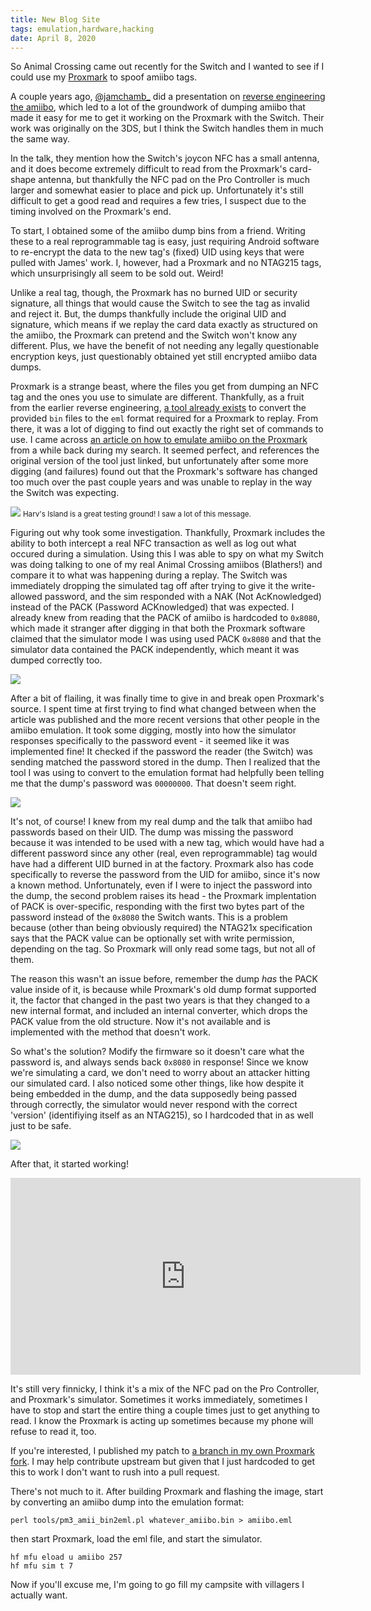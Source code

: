 ```yaml
---
title: New Blog Site
tags: emulation,hardware,hacking
date: April 8, 2020
---
```


So Animal Crossing came out recently for the Switch and I wanted to see if I could use my [Proxmark](https://proxmark.com/proxmark-3-hardware/proxmark-3-rdv4) to spoof amiibo tags.

A couple years ago, [@jamchamb_](https://twitter.com/jamchamb_) did a presentation on [reverse engineering the amiibo](https://jamchamb.github.io/assets/pdf/amiibo-presentation-HOPE.pdf), which led to a lot of the groundwork of dumping amiibo that made it easy for me to get it working on the Proxmark with the Switch. Their work was originally on the 3DS, but I think the Switch handles them in much the same way.

In the talk, they mention how the Switch's joycon NFC has a small antenna, and it does become extremely difficult to read from the Proxmark's card-shape antenna, but thankfully the NFC pad on the Pro Controller is much larger and somewhat easier to place and pick up. Unfortunately it's still difficult to get a good read and requires a few tries, I suspect due to the timing involved on the Proxmark's end.

To start, I obtained some of the amiibo dump bins from a friend. Writing these to a real reprogrammable tag is easy, just requiring Android software to re-encrypt the data to the new tag's (fixed) UID using keys that were pulled with James' work. I, however, had a Proxmark and no NTAG215 tags, which unsurprisingly all seem to be sold out. Weird!

Unlike a real tag, though, the Proxmark has no burned UID or security signature, all things that would cause the Switch to see the tag as invalid and reject it. But, the dumps thankfully include the original UID and signature, which means if we replay the card data exactly as structured on the amiibo, the Proxmark can pretend and the Switch won't know any different. Plus, we have the benefit of not needing any legally questionable encryption keys, just questionably obtained yet still encrypted amiibo data dumps.

Proxmark is a strange beast, where the files you get from dumping an NFC tag and the ones you use to simulate are different. Thankfully, as a fruit from the earlier reverse engineering, [a tool already exists](https://github.com/RfidResearchGroup/proxmark3/blob/master/tools/pm3_amii_bin2eml.pl) to convert the provided `bin` files to the `eml` format required for a Proxmark to replay. From there, it was a lot of digging to find out exactly the right set of commands to use. I came across [an article on how to emulate amiibo on the Proxmark](https://tomvanveen.eu/emulating-amiibos-with-a-proxmark-3/) from a while back during my search. It seemed perfect, and references the original version of the tool just linked, but unfortunately after some more digging (and failures) found out that the Proxmark's software has changed too much over the past couple years and was unable to replay in the way the Switch was expecting.

<img src="assets/2020-04-08-amiibo-emulation/not-an-amiibo.jpg" class="img-fluid">
<small>Harv's Island is a great testing ground! I saw a lot of this message.</small>

Figuring out why took some investigation. Thankfully, Proxmark includes the ability to both intercept a real NFC transaction as well as log out what occured during a simulation. Using this I was able to spy on what my Switch was doing talking to one of my real Animal Crossing amiibos (Blathers!) and compare it to what was happening during a replay. The Switch was immediately dropping the simulated tag off after trying to give it the write-allowed password, and the sim responded with a NAK (Not AcKnowledged) instead of the PACK (Password ACKnowledged) that was expected. I already knew from reading that the PACK of amiibo is hardcoded to `0x8080`, which made it stranger after digging in that both the Proxmark software claimed that the simulator mode I was using used PACK `0x8080` and that the simulator data contained the PACK independently, which meant it was dumped correctly too.

<img src="assets/2020-04-08-amiibo-emulation/sim-vs-reality.png" class="img-fluid">

After a bit of flailing, it was finally time to give in and break open Proxmark's source. I spent time at first trying to find what changed between when the article was published and the more recent versions that other people in the amiibo emulation. It took some digging, mostly into how the simulator responses specifically to the password event - it seemed like it was implemented fine! It checked if the password the reader (the Switch) was sending matched the password stored in the dump. Then I realized that the tool I was using to convert to the emulation format had helpfully been telling me that the dump's password was `00000000`. That doesn't seem right.

<img src="assets/2020-04-08-amiibo-emulation/converter-result.png" class="img-fluid">

It's not, of course! I knew from my real dump and the talk that amiibo had passwords based on their UID. The dump was missing the password because it was intended to be used with a new tag, which would have had a different password since any other (real, even reprogrammable) tag would have had a different UID burned in at the factory. Proxmark also has code specifically to reverse the password from the UID for amiibo, since it's now a known method. Unfortunately, even if I were to inject the password into the dump, the second problem raises its head - the Proxmark implentation of PACK is over-specific, responding with the first two bytes part of the password instead of the `0x8080` the Switch wants. This is a problem because (other than being obviously required) the NTAG21x specification says that the PACK value can be optionally set with write permission, depending on the tag. So Proxmark will only read some tags, but not all of them.

The reason this wasn't an issue before, remember the dump *has* the PACK value inside of it, is because while Proxmark's old dump format supported it, the factor that changed in the past two years is that they changed to a new internal format, and included an internal converter, which drops the PACK value from the old structure. Now it's not available and is implemented with the method that doesn't work.

So what's the solution? Modify the firmware so it doesn't care what the password is, and always sends back `0x8080` in response! Since we know we're simulating a card, we don't need to worry about an attacker hitting our simulated card. I also noticed some other things, like how despite it being embedded in the dump, and the data supposedly being passed through correctly, the simulator would never respond with the correct 'version' (identifiying itself as an NTAG215), so I hardcoded that in as well just to be safe.

<img src="assets/2020-04-08-amiibo-emulation/changed-source.png" class="img-fluid">

After that, it started working! 

<iframe width="560" height="315" src="https://www.youtube.com/embed/95Bm9G57vJo" frameborder="0" allow="accelerometer; autoplay; encrypted-media; gyroscope; picture-in-picture" allowfullscreen></iframe>

It's still very finnicky, I think it's a mix of the NFC pad on the Pro Controller, and Proxmark's simulator. Sometimes it works immediately, sometimes I have to stop and start the entire thing a couple times just to get anything to read. I know the Proxmark is acting up sometimes because my phone will refuse to read it, too.

If you're interested, I published my patch to [a branch in my own Proxmark fork](https://github.com/cheeplusplus/proxmark3). I may help contribute upstream but given that I just hardcoded to get this to work I don't want to rush into a pull request.

There's not much to it. After building Proxmark and flashing the image, start by converting an amiibo dump into the emulation format:

```
perl tools/pm3_amii_bin2eml.pl whatever_amiibo.bin > amiibo.eml
```

then start Proxmark, load the eml file, and start the simulator.

```
hf mfu eload u amiibo 257
hf mfu sim t 7
```

Now if you'll excuse me, I'm going to go fill my campsite with villagers I actually want.
